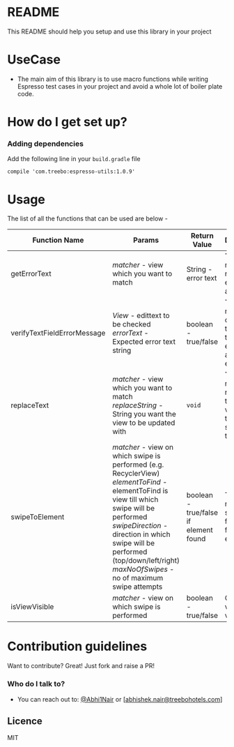 # README #

This README should help you setup and use this library in your project

# UseCase #

* The main aim of this library is to use macro functions while writing Espresso test cases in your
project and avoid a whole lot of boiler plate code.

# How do I get set up? #

### Adding dependencies ###

Add the following line in your `build.gradle` file
```
compile 'com.treebo:espresso-utils:1.0.9'
```

# Usage #

The list of all the functions that can be used are below -


| Function Name | Params | Return Value | Description |
| --- | --- | --- | --- |
| getErrorText |  *matcher* -  view which you want to match | String - error text | This method returns the error text of an edittext |
| verifyTextFieldErrorMessage | *View* - edittext to be checked <br/> *errorText* - Expected error text string | boolean - true/false | This method checks if the error text on an edittext is as expected|
| replaceText |  *matcher* -  view which you want to match<br/> *replaceString* - String you want the view to be updated with| `void` | This method replaces the text of a view with the specified text |
| swipeToElement | *matcher* - view on which swipe is performed (e.g. RecyclerView) <br/>*elementToFind* - elementToFind is view till which swipe will be performed <br/> *swipeDirection* - direction in which swipe will be performed (top/down/left/right) <br/> *maxNoOfSwipes* - no of maximum swipe attempts| boolean - true/false if element found | This method swipes to find the final element|
| isViewVisible | *matcher* - view on which swipe is performed | boolean - true/false | Checks if a view is visible |




# Contribution guidelines #

Want to contribute? Great!
Just fork and raise a PR!

### Who do I talk to? ###

* You can reach out to: [@Abhi1Nair](https://twitter.com/Abhi1Nair) or [abhishek.nair@treebohotels.com]


## Licence #

MIT